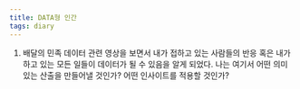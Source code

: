 ```yaml
---
title: DATA형 인간
tags: diary
---
```


1. 배달의 민족 데이터 관련 영상을 보면서 내가 접하고 있는 사람들의 반응 혹은 내가 하고 있는 모든 일들이 데이터가 될 수 있음을 알게 되었다. 나는 여기서 어떤 의미있는 산출을 만들어낼 것인가? 어떤 인사이트를 적용할 것인가?